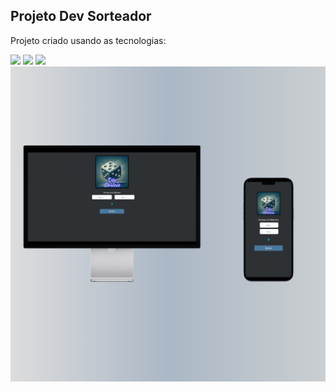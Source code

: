 <h2>Projeto Dev Sorteador</h2>

<p>Projeto criado usando as tecnologias:</p>
<img src="https://img.shields.io/badge/HTML5-E34F26?style=for-the-badge&logo=html5&logoColor=white" />
<img src="https://img.shields.io/badge/CSS3-1572B6?style=for-the-badge&logo=css3&logoColor=white" />
<img src="https://img.shields.io/badge/JavaScript-F7DF1E?style=for-the-badge&logo=javascript&logoColor=black"/>
<br>

<img src="https://github.com/SamuelDias91/Sorteador/blob/main/assets/sorteador-images.png?raw=true" width=700px/>
